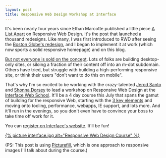 ```yaml
---
layout: post
title: Responsive Web Design Workshop at Interface
---
```


It's been nearly four years since Ethan Marcotte published a little piece [A List Apart][rwd] on Responsive Web Design.
It's the post that launched a thousand redesigns.
Like many, I was first introduced to RWD after seeing the [Boston Globe's redesign](http://www.bostonglobe.com), and I began to implement it at work (which now sports a solid responsive homepage) and on this blog.

[But not everyone is sold on the concept][svn].
Lots of folks are building desktop-only sites, or siloing a fraction of their content off into an m-dot subdomain.
Others have tried, but struggle with building a high-performing responsive site, or think their users "don't want to do this on mobile".

That's why I'm so excited to be working with the crazy-talented [Jerod Santo][jerod] and [Shonna Dorsey][shonna] to lead a workshop on Responsive Web Design at the [Interface Web School][interface]. It'll be a 4 day course this July that spans the gamut of building for the responsive Web, starting with the [3 key elements][rwd] and moving onto tooling, performance, webapps, IE support, and lots more.
And it'll run in the evenings, so you don't even have to convince your boss to take time off work for it.

You can [register on Interface's website][int2]. It'll be fun!

[{% picture interface.jpg alt="Responsive Web Design Course" %}][int2]

(PS: This post is using [Picturefill](http://scottjehl.github.io/picturefill/), which is one approach to responsive images I'll talk about during the course.)

[jerod]: http://jerodsanto.net/
[rwd]: http://alistapart.com/article/responsive-web-design/
[svn]: https://signalvnoise.com/posts/3745-responsive-design-works-best-as-a-nipntuck
[interface]: https://interfaceschool.com/
[int2]: https://interfaceschool.com/course/responsive-web-design/
[shonna]: https://twitter.com/shonna_dorsey
